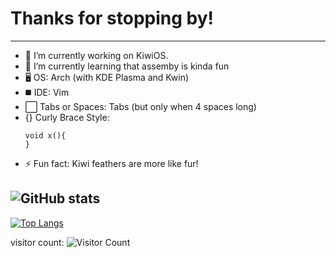 # Thanks for stopping by!
---
- 🔭 I’m currently working on KiwiOS. 
- 🌱 I’m currently learning that assemby is kinda fun
- 🖥️ OS: Arch (with KDE Plasma and Kwin)
- ◼️ IDE: Vim
- ⬜ Tabs or Spaces: Tabs (but only when 4 spaces long)
- {} Curly Brace Style:
  ```
  void x(){
  }
  ```
- ⚡ Fun fact: Kiwi feathers are more like fur!

![GitHub stats](https://github-readme-stats.vercel.app/api?username=bitskiwi&show_icons=true&theme=tokyonight)
---
[![Top Langs](https://github-readme-stats.vercel.app/api/top-langs/?username=bitskiwi&layout=donut&theme=tokyonight)](https://github.com/anuraghazra/github-readme-stats)

visitor count: ![Visitor Count](https://profile-counter.glitch.me/bitskiwi/count.svg)
